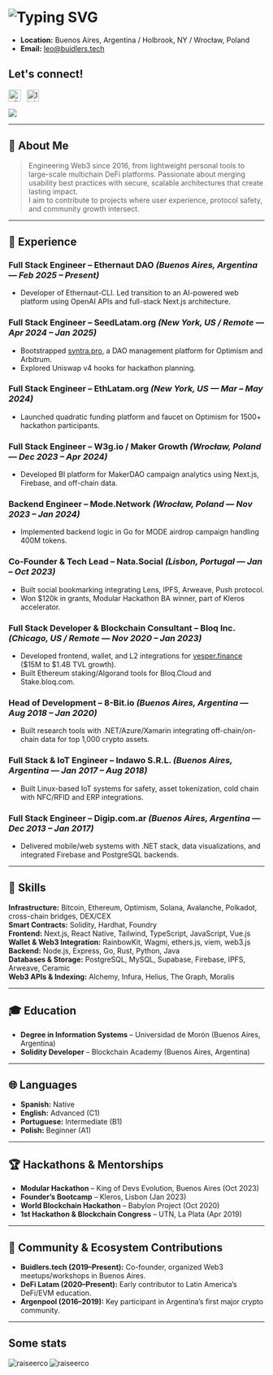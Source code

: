 # ![Typing SVG](https://readme-typing-svg.herokuapp.com?font=Montserrat&color=edf4f7&vCenter=true&color=green&lines=Hi,+this+is+Leo+Sagan+🕶️)

- **Location:** Buenos Aires, Argentina / Holbrook, NY / Wrocław, Poland
- **Email:** leo@buidlers.tech

## Let's connect!

<p align="left" justify="end">
<a href="https://twitter.com/akshatmeena368" target="blank"><img align="center" src="https://raw.githubusercontent.com/rahuldkjain/github-profile-readme-generator/master/src/images/icons/Social/twitter.svg" alt="x/twitter" height="24" width="24" /></a>
&nbsp;
<a href="https://linkedin.com/in/blockls" alt="linkedin" target="blank"><img align="center" src="https://raw.githubusercontent.com/rahuldkjain/github-profile-readme-generator/master/src/images/icons/Social/linked-in-alt.svg" alt="linkedin" height="24" width="24" /></a>
</p>

![](https://komarev.com/ghpvc/?username=raiseerco&color=yellow&style=for-the-badge)

---

## 🧠 About Me

> Engineering Web3 since 2016, from lightweight personal tools to large-scale multichain DeFi platforms.
> Passionate about merging usability best practices with secure, scalable architectures that create lasting impact.<br/>
> I aim to contribute to projects where user experience, protocol safety, and community growth intersect.

---

## 💼 Experience

### **Full Stack Engineer** – Ethernaut DAO _(Buenos Aires, Argentina — Feb 2025 – Present)_

- Developer of Ethernaut-CLI. Led transition to an AI-powered web platform using OpenAI APIs and full-stack Next.js architecture.

### **Full Stack Engineer** – SeedLatam.org _(New York, US / Remote — Apr 2024 – Jan 2025)_

- Bootstrapped [syntra.pro](https://syntra.pro), a DAO management platform for Optimism and Arbitrum.
- Explored Uniswap v4 hooks for hackathon planning.

### **Full Stack Engineer** – EthLatam.org _(New York, US — Mar – May 2024)_

- Launched quadratic funding platform and faucet on Optimism for 1500+ hackathon participants.

### **Full Stack Engineer** – W3g.io / Maker Growth _(Wrocław, Poland — Dec 2023 – Apr 2024)_

- Developed BI platform for MakerDAO campaign analytics using Next.js, Firebase, and off-chain data.

### **Backend Engineer** – Mode.Network _(Wrocław, Poland — Nov 2023 – Jan 2024)_

- Implemented backend logic in Go for MODE airdrop campaign handling 400M tokens.

### **Co-Founder & Tech Lead** – Nata.Social _(Lisbon, Portugal — Jan – Oct 2023)_

- Built social bookmarking integrating Lens, IPFS, Arweave, Push protocol.
- Won $120k in grants, Modular Hackathon BA winner, part of Kleros accelerator.

### **Full Stack Developer & Blockchain Consultant** – Bloq Inc. _(Chicago, US / Remote — Nov 2020 – Jan 2023)_

- Developed frontend, wallet, and L2 integrations for [vesper.finance](https://vesper.finance) ($15M to $1.4B TVL growth).
- Built Ethereum staking/Algorand tools for Bloq.Cloud and Stake.bloq.com.

### **Head of Development** – 8-Bit.io _(Buenos Aires, Argentina — Aug 2018 – Jan 2020)_

- Built research tools with .NET/Azure/Xamarin integrating off-chain/on-chain data for top 1,000 crypto assets.

### **Full Stack & IoT Engineer** – Indawo S.R.L. _(Buenos Aires, Argentina — Jan 2017 – Aug 2018)_

- Built Linux-based IoT systems for safety, asset tokenization, cold chain with NFC/RFID and ERP integrations.

### **Full Stack Engineer** – Digip.com.ar _(Buenos Aires, Argentina — Dec 2013 – Jan 2017)_

- Delivered mobile/web systems with .NET stack, data visualizations, and integrated Firebase and PostgreSQL backends.

---

## 🧰 Skills

**Infrastructure:** Bitcoin, Ethereum, Optimism, Solana, Avalanche, Polkadot, cross-chain bridges, DEX/CEX  
**Smart Contracts:** Solidity, Hardhat, Foundry  
**Frontend:** Next.js, React Native, Tailwind, TypeScript, JavaScript, Vue.js  
**Wallet & Web3 Integration:** RainbowKit, Wagmi, ethers.js, viem, web3.js  
**Backend:** Node.js, Express, Go, Rust, Python, Java  
**Databases & Storage:** PostgreSQL, MySQL, Supabase, Firebase, IPFS, Arweave, Ceramic  
**Web3 APIs & Indexing:** Alchemy, Infura, Helius, The Graph, Moralis

---

## 🎓 Education

- **Degree in Information Systems** – Universidad de Morón (Buenos Aires, Argentina)
- **Solidity Developer** – Blockchain Academy (Buenos Aires, Argentina)

---

## 🌐 Languages

- **Spanish:** Native
- **English:** Advanced (C1)
- **Portuguese:** Intermediate (B1)
- **Polish:** Beginner (A1)

---

## 🏆 Hackathons & Mentorships

- **Modular Hackathon** – King of Devs Evolution, Buenos Aires (Oct 2023)
- **Founder’s Bootcamp** – Kleros, Lisbon (Jan 2023)
- **World Blockchain Hackathon** – Babylon Project (Oct 2020)
- **1st Hackathon & Blockchain Congress** – UTN, La Plata (Apr 2019)

---

## 🤝 Community & Ecosystem Contributions

- **Buidlers.tech (2019–Present):** Co-founder, organized Web3 meetups/workshops in Buenos Aires.
- **DeFi Latam (2020–Present):** Early contributor to Latin America’s DeFi/EVM education.
- **Argenpool (2016–2019):** Key participant in Argentina’s first major crypto community.

---

## Some stats

<p><img align="left" src="https://github-readme-stats.vercel.app/api/top-langs?username=raiseerco&show_icons=true&locale=en&layout=compact" alt="raiseerco" /></p>

<p><img align="center" src="https://github-readme-streak-stats.herokuapp.com/?user=raiseerco&" alt="raiseerco" /></p> <p><img

